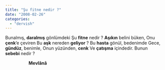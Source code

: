 ```yaml
---
title: "Şu fitne nedir ?"
date: "2008-02-26"
categories: 
  - "dervish"
---
```


Bunalmış, **daralmış** gönlümdeki Şu **fitne** nedir ? **Aşıkın** belini büken, Onu **çenk**’e çeviren Bu **aşk** nereden **geliyor** ? Bu **hasta** gönül, bedenimde Gece, **gündüz**, benimle, Onun yüzünden, **cenk** Ve **çatışma** içindedir. Bunun **sebebi** nedir ?

                   **Mevlânâ**
